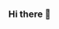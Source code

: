 ### Hi there 👋

<!--
**EphratB/EphratB** is a ✨ _special_ ✨ repository because its `README.md` (this file) appears on your GitHub profile.

Here are some ideas to get you started:

- 🔭 I’m currently working on an e-commerce project using React.
- 🌱 I’m currently learning Python and Django
- 👯 I’m looking to collaborate on exciting web development projects.
- 🤔 I’m looking for help with ...
- 💬 Ask me about front-end development, JavaScript, React, or any web development-related topics.

- 📫 How to reach me:You can reach out to me via email at neoephrat@gmail.com or connect with me on LinkedIn https://www.linkedin.com/in/ephrat-belaineh-22247b1a3/.
- ⚡ Fun fact:I love exploring new technologies, outdoor activities and working out
-->
